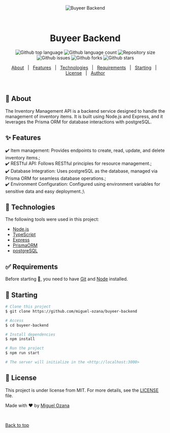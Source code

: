 <div align="center" id="top"> 
  <img src="./.github/app.gif" alt="Buyeer Backend" />

  &#xa0;
</div>

<h1 align="center">Buyeer Backend</h1>

<p align="center">
  <img alt="Github top language" src="https://img.shields.io/github/languages/top/miguel-ozana/buyeer-backend?color=56BEB8">

  <img alt="Github language count" src="https://img.shields.io/github/languages/count/miguel-ozana/buyeer-backend?color=56BEB8">

  <img alt="Repository size" src="https://img.shields.io/github/repo-size/miguel-ozana/buyeer-backend?color=56BEB8">

   <img alt="Github issues" src="https://img.shields.io/github/issues/miguel-ozana/buyeer-backend?color=56BEB8" />

   <img alt="Github forks" src="https://img.shields.io/github/forks/miguel-ozana/buyeer-backend?color=56BEB8" /> 

   <img alt="Github stars" src="https://img.shields.io/github/stars/miguel-ozana/buyeer-backend?color=56BEB8" />
</p>

<!-- Status -->

<!-- <h4 align="center"> 
</h4> 

<hr> -->

<p align="center">
  <a href="#dart-about">About</a> &#xa0; | &#xa0; 
  <a href="#sparkles-features">Features</a> &#xa0; | &#xa0;
  <a href="#rocket-technologies">Technologies</a> &#xa0; | &#xa0;
  <a href="#white_check_mark-requirements">Requirements</a> &#xa0; | &#xa0;
  <a href="#checkered_flag-starting">Starting</a> &#xa0; | &#xa0;
  <a href="#memo-license">License</a> &#xa0; | &#xa0;
  <a href="https://github.com/miguel-ozana" target="_blank">Author</a>
</p>

<br>

## :dart: About ##

The Inventory Management API is a backend service designed to handle the management of inventory items. It is built using Node.js and Express, and it leverages the Prisma ORM for database interactions with postgreSQL.

## :sparkles: Features ##

:heavy_check_mark: Item management: Provides endpoints to create, read, update, and delete inventory items.;\
:heavy_check_mark: RESTful API: Follows RESTful principles for resource management.;\
:heavy_check_mark: Database Integration: Uses postgreSQL as the database, managed via Prisma ORM for seamless database operations.;\
:heavy_check_mark: Environment Configuration: Configured using environment variables for sensitive data and easy deployment.;\

## :rocket: Technologies ##

The following tools were used in this project:

- [Node.js](https://nodejs.org/en/)
- [TypeScript](https://www.typescriptlang.org/)
- [Express](https://expressjs.com/pt-br/)
- [PrismaORM](https://www.prisma.io/data-platform/accelerate)
- [postgreSQL](https://www.postgresql.org/)

## :white_check_mark: Requirements ##

Before starting :checkered_flag:, you need to have [Git](https://git-scm.com) and [Node](https://nodejs.org/en/) installed.

## :checkered_flag: Starting ##

```bash
# Clone this project
$ git clone https://github.com/miguel-ozana/buyeer-backend

# Access
$ cd buyeer-backend

# Install dependencies
$ npm install

# Run the project
$ npm run start

# The server will initialize in the <http://localhost:3000>
```

## :memo: License ##

This project is under license from MIT. For more details, see the [LICENSE](LICENSE.md) file.


Made with :heart: by <a href="https://github.com/miguel-ozana" target="_blank">Miguel Ozana</a>

&#xa0;

<a href="#top">Back to top</a>
